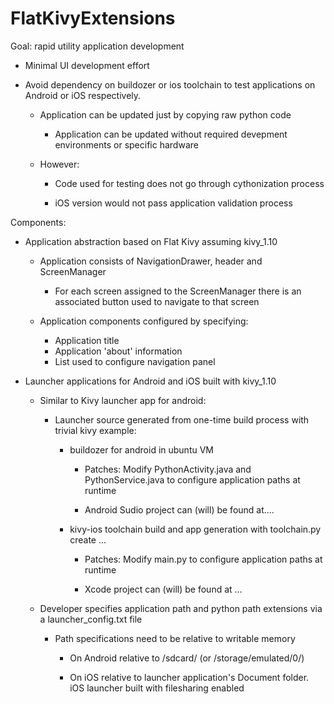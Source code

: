 # FlatKivyExtensions


Goal: rapid utility application development

- Minimal UI development effort

- Avoid dependency on buildozer or ios toolchain to test applications on Android or iOS respectively.

    - Application can be updated just by copying raw python code 

        - Application can be updated without required devepment environments or specific hardware

     - However: 
        
         - Code used for testing does not go through cythonization process

         - iOS version would not pass application validation process


Components:

- Application abstraction based on Flat Kivy assuming kivy_1.10

    - Application consists of NavigationDrawer, header and ScreenManager
    
       - For each screen assigned to the ScreenManager there is an associated button used to navigate to that screen
    
    - Application components configured by specifying:
    
        - Application title
        - Application 'about' information
        - List used to configure navigation panel 

- Launcher applications for Android and iOS built with kivy_1.10

    - Similar to Kivy launcher app for android:
    
        - Launcher source generated from one-time build process with trivial kivy example:
        
            - buildozer for android in ubuntu VM 
            
                - Patches: Modify PythonActivity.java and PythonService.java to configure application paths at runtime
                
                - Android Sudio project can (will) be found at.... <android studio project>
            
            - kivy-ios toolchain build and app generation with toolchain.py create ...
            
                - Patches: Modify main.py to configure application paths at runtime
                
                - Xcode project can (will) be found at ... <xcode project>

    - Developer specifies application path and python path extensions via a launcher_config.txt file
    
        - Path specifications need to be relative to writable memory
        
            - On Android relative to /sdcard/  (or /storage/emulated/0/)
            
            - On iOS relative to launcher application's Document folder.  iOS launcher built with filesharing enabled

